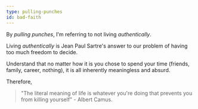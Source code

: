 ```yaml
---
type: pulling-punches
id: bad-faith
---
```


By _pulling punches_, I'm referring to not living _authentically_.

Living _authentically_ is Jean Paul Sartre's answer to our problem of having too much freedom to decide.

Understand that no matter how it is you chose to spend your time (friends, family, career, nothing), it is all inherently meaningless and absurd. 

Therefore,

> "The literal meaning of life is whatever you're doing that prevents you from killing yourself" - Albert Camus.

